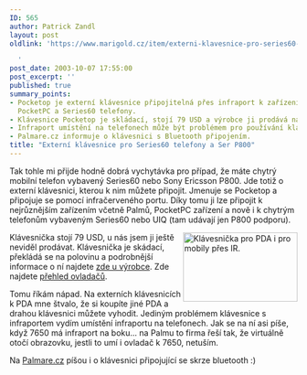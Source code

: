 ```yaml
---
ID: 565
author: Patrick Zandl
layout: post
oldlink: 'https://www.marigold.cz/item/externi-klavesnice-pro-series60-telefony-a-ser-p800

  '
post_date: 2003-10-07 17:55:00
post_excerpt: ''
published: true
summary_points:
- Pocketop je externí klávesnice připojitelná přes infraport k zařízením jako Palm,
  PocketPC a Series60 telefony.
- Klávesnice Pocketop je skládací, stojí 79 USD a výrobce ji prodává na pocketop.net.
- Infraport umístění na telefonech může být problémem pro používání klávesnice.
- Palmare.cz informuje o klávesnici s Bluetooth připojením.
title: "Externí klávesnice pro Series60 telefony a Ser P800"
---
```


<p>
Tak tohle mi přijde hodně dobrá vychytávka pro případ, že máte chytrý mobilní telefon vybavený Series60 nebo Sony Ericsson P800. Jde totiž o externí klávesnici, kterou k nim můžete připojit. Jmenuje se Pocketop a připojuje se pomocí infračerveného portu. Díky tomu ji lze připojit k nejrůznějším zařízením včetně Palmů, PocketPC zařízení a nově i k chytrým telefonům vybaveným Series60 nebo UIQ (tam udávají jen P800 podporu). </p>

<p>
<IMG height=121 alt="Klávesnička pro PDA i pro mobily přes IR." src="/wp-content/uploads/pocketkeyb.jpg" width=200 align=right border=0>Klávesnička stojí 79 USD, u nás jsem ji ještě neviděl prodávat. Klávesnička je skádací, překládá se na polovinu a podrobnější informace o ní najdete <A href="http://www.pocketop.net/">zde u výrobce</A>. Zde najdete <A href="http://www.ultimatekeyboard.com/drivers.htm" target=_blank>přehled ovladačů</A>.</p>

<p>
Tomu říkám nápad. Na externích klávesnicích k PDA mne štvalo, že si koupíte jiné PDA a drahou klávesnici můžete vyhodit. Jediným problémem klávesnice s infraportem vydím umístění infraportu na telefonech.&#160;Jak se na ní asi píše, když 7650 má infraport na boku... na Palmu to firma řeší tak, že virtuálně otočí obrazovku, jestli to umí i ovladač k 7650, netuším.</p>

<p>
Na <A href="http://palmare.idnes.cz/PalmOS/PalmOS_Hardware/btkeyboard030219.html" target=_blank>Palmare.cz</A> píšou i o klávesnici připojující se skrze bluetooth :)</p>